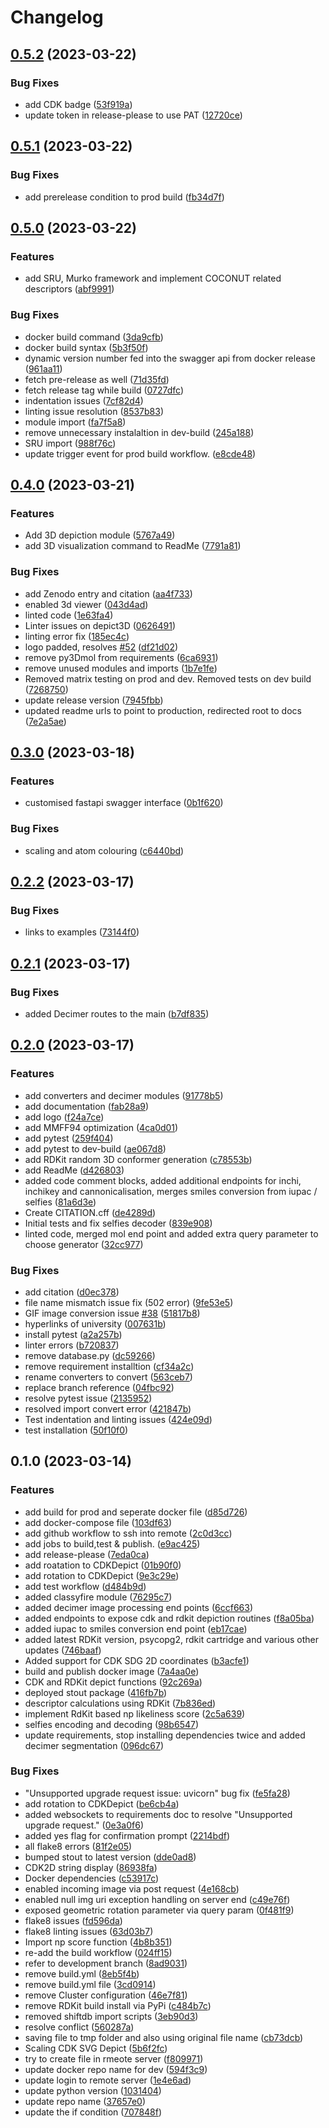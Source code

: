 # Changelog

## [0.5.2](https://github.com/Steinbeck-Lab/cheminformatics-python-microservice/compare/v0.5.1...v0.5.2) (2023-03-22)


### Bug Fixes

* add CDK badge ([53f919a](https://github.com/Steinbeck-Lab/cheminformatics-python-microservice/commit/53f919a58278c8dcc4085ab3f389f9a10d7d3060))
* update token in release-please to use PAT ([12720ce](https://github.com/Steinbeck-Lab/cheminformatics-python-microservice/commit/12720cea837c68c6f88dea3499d9e989c9a03906))

## [0.5.1](https://github.com/Steinbeck-Lab/cheminformatics-python-microservice/compare/v0.5.0...v0.5.1) (2023-03-22)


### Bug Fixes

* add prerelease condition to prod build ([fb34d7f](https://github.com/Steinbeck-Lab/cheminformatics-python-microservice/commit/fb34d7fc1151e3e741356238bd775657c487ebc9))

## [0.5.0](https://github.com/Steinbeck-Lab/cheminformatics-python-microservice/compare/v0.4.0...v0.5.0) (2023-03-22)


### Features

* add SRU, Murko framework and implement COCONUT related descriptors ([abf9991](https://github.com/Steinbeck-Lab/cheminformatics-python-microservice/commit/abf9991815adbc98c48a0c1f19fdf1e0d162d326))


### Bug Fixes

* docker build command ([3da9cfb](https://github.com/Steinbeck-Lab/cheminformatics-python-microservice/commit/3da9cfb20f39ba189049dc5009e70e550b77dbbe))
* docker build syntax ([5b3f50f](https://github.com/Steinbeck-Lab/cheminformatics-python-microservice/commit/5b3f50f7fa76ca6bceeee9107121b453f0f8e419))
* dynamic version number fed into the swagger api from docker release ([961aa11](https://github.com/Steinbeck-Lab/cheminformatics-python-microservice/commit/961aa119c54cc3e58c5c9b6d932b94fcfbccd9df))
* fetch pre-release as well ([71d35fd](https://github.com/Steinbeck-Lab/cheminformatics-python-microservice/commit/71d35fd4635a79e0481cda144a873b24ff33c03b))
* fetch release tag while build ([0727dfc](https://github.com/Steinbeck-Lab/cheminformatics-python-microservice/commit/0727dfc02f9dc30d3f594a078e12a7a48bbca228))
* indentation issues ([7cf82d4](https://github.com/Steinbeck-Lab/cheminformatics-python-microservice/commit/7cf82d477311e4179c1c380ac6c36d9d84ad1cf1))
* linting issue resolution ([8537b83](https://github.com/Steinbeck-Lab/cheminformatics-python-microservice/commit/8537b83d30084dff5c577c7ec86dbf92f3d86885))
* module import ([fa7f5a8](https://github.com/Steinbeck-Lab/cheminformatics-python-microservice/commit/fa7f5a8c38e456d8b4e5ee7340488feb5112bb72))
* remove unnecessary instalaltion in dev-build ([245a188](https://github.com/Steinbeck-Lab/cheminformatics-python-microservice/commit/245a1887bdf211b1f390803f4d7ec13fc89cf544))
* SRU import ([988f76c](https://github.com/Steinbeck-Lab/cheminformatics-python-microservice/commit/988f76c83c58d3ccb035c251544e0945bb14b029))
* update trigger event for prod build workflow. ([e8cde48](https://github.com/Steinbeck-Lab/cheminformatics-python-microservice/commit/e8cde48beb5122765a76dfbd606b83fb80bc6a71))

## [0.4.0](https://github.com/Steinbeck-Lab/cheminformatics-python-microservice/compare/v0.3.0...v0.4.0) (2023-03-21)


### Features

* Add 3D depiction module ([5767a49](https://github.com/Steinbeck-Lab/cheminformatics-python-microservice/commit/5767a495e6c0522d0c1e68a7ff1cbbf7358d4676))
* add 3D visualization command to ReadMe ([7791a81](https://github.com/Steinbeck-Lab/cheminformatics-python-microservice/commit/7791a81afcb29ddf23020240650642e0d5417d71))


### Bug Fixes

* add Zenodo entry and citation ([aa4f733](https://github.com/Steinbeck-Lab/cheminformatics-python-microservice/commit/aa4f7334ea2380489dd1dae40b3866ed36531a5c))
* enabled 3d viewer ([043d4ad](https://github.com/Steinbeck-Lab/cheminformatics-python-microservice/commit/043d4ad658409703049ac05f05fc6f56fb7c2947))
* linted code ([1e63fa4](https://github.com/Steinbeck-Lab/cheminformatics-python-microservice/commit/1e63fa4453b0a5f6175e424c298bc5ac710e12fe))
* Linter issues on depict3D ([0626491](https://github.com/Steinbeck-Lab/cheminformatics-python-microservice/commit/0626491680275ed0a82edb5503f01dccf1445554))
* linting error fix ([185ec4c](https://github.com/Steinbeck-Lab/cheminformatics-python-microservice/commit/185ec4c6089d0a0bc9a632a3daf06ba686ff4aef))
* logo padded, resolves [#52](https://github.com/Steinbeck-Lab/cheminformatics-python-microservice/issues/52) ([df21d02](https://github.com/Steinbeck-Lab/cheminformatics-python-microservice/commit/df21d0230dd3d7389374982b8573f2572c116344))
* remove py3Dmol from requirements ([6ca6931](https://github.com/Steinbeck-Lab/cheminformatics-python-microservice/commit/6ca69318116efdeddeaa87d5fa45a380822e93c1))
* remove unused modules and imports ([1b7e1fe](https://github.com/Steinbeck-Lab/cheminformatics-python-microservice/commit/1b7e1fe2352bcec88e73e1216f96efdc5dbc4f1e))
* Removed matrix testing on prod and dev. Removed tests on dev build ([7268750](https://github.com/Steinbeck-Lab/cheminformatics-python-microservice/commit/7268750b445b183e4ba05f67b6a2489a5febb43f))
* update release version ([7945fbb](https://github.com/Steinbeck-Lab/cheminformatics-python-microservice/commit/7945fbb845a1fe7b8363ef428870defc59f580bb))
* updated readme urls to point to production, redirected root to docs ([7e2a5ae](https://github.com/Steinbeck-Lab/cheminformatics-python-microservice/commit/7e2a5ae8da3ba965441ea6d383aa4c2c752a4de5))

## [0.3.0](https://github.com/Steinbeck-Lab/cheminformatics-python-microservice/compare/v0.2.2...v0.3.0) (2023-03-18)


### Features

* customised fastapi swagger interface ([0b1f620](https://github.com/Steinbeck-Lab/cheminformatics-python-microservice/commit/0b1f620296cff5b1b76fff291492650fd518f912))


### Bug Fixes

* scaling and atom colouring ([c6440bd](https://github.com/Steinbeck-Lab/cheminformatics-python-microservice/commit/c6440bda7deef608d16e9c27b719900ebc69de6b))

## [0.2.2](https://github.com/Steinbeck-Lab/cheminformatics-python-microservice/compare/v0.2.1...v0.2.2) (2023-03-17)


### Bug Fixes

* links to examples ([73144f0](https://github.com/Steinbeck-Lab/cheminformatics-python-microservice/commit/73144f07b4ee3cb5d7d451bb7821744b5de72856))

## [0.2.1](https://github.com/Steinbeck-Lab/cheminformatics-python-microservice/compare/v0.2.0...v0.2.1) (2023-03-17)


### Bug Fixes

* added Decimer routes to the main ([b7df835](https://github.com/Steinbeck-Lab/cheminformatics-python-microservice/commit/b7df835707d3424923f91c5748be1310e67222ce))

## [0.2.0](https://github.com/Steinbeck-Lab/cheminformatics-python-microservice/compare/v0.1.0...v0.2.0) (2023-03-17)


### Features

* add converters and decimer modules ([91778b5](https://github.com/Steinbeck-Lab/cheminformatics-python-microservice/commit/91778b5e4639e1f15e5da91df183cd9374405060))
* add documentation ([fab28a9](https://github.com/Steinbeck-Lab/cheminformatics-python-microservice/commit/fab28a98d75aa7d9c37f9763738d35f82255887c))
* add logo ([f24a7ce](https://github.com/Steinbeck-Lab/cheminformatics-python-microservice/commit/f24a7ce042789aa7b994a81968e3a83e164a8f80))
* add MMFF94 optimization ([4ca0d01](https://github.com/Steinbeck-Lab/cheminformatics-python-microservice/commit/4ca0d01e225da6868c9714d1448c0f8857f82372))
* add pytest ([259f404](https://github.com/Steinbeck-Lab/cheminformatics-python-microservice/commit/259f4046e9e2f5771ae70469ebd5e7ada421d4ab))
* add pytest to dev-build ([ae067d8](https://github.com/Steinbeck-Lab/cheminformatics-python-microservice/commit/ae067d8acb9a64fae4da6574794e5243ec32f2d8))
* add RDKit random 3D conformer generation ([c78553b](https://github.com/Steinbeck-Lab/cheminformatics-python-microservice/commit/c78553b7aa17d4d7a0065ccef4698452b5276c22))
* add ReadMe ([d426803](https://github.com/Steinbeck-Lab/cheminformatics-python-microservice/commit/d42680393258a4e94296f88e575473f2362dc5d1))
* added code comment blocks, added additional endpoints for inchi, inchikey and cannonicalisation, merges smiles conversion from iupac / selfies ([81a6d3e](https://github.com/Steinbeck-Lab/cheminformatics-python-microservice/commit/81a6d3e26090e544adbe3f866fe55cb619d18540))
* Create CITATION.cff ([de4289d](https://github.com/Steinbeck-Lab/cheminformatics-python-microservice/commit/de4289d35b4915685a3afeab51ce09155899f084))
* Initial tests and fix selfies decoder ([839e908](https://github.com/Steinbeck-Lab/cheminformatics-python-microservice/commit/839e9084564039bad4893386d61f578a096785cc))
* linted code, merged mol end point and added extra query parameter to choose generator ([32cc977](https://github.com/Steinbeck-Lab/cheminformatics-python-microservice/commit/32cc9779641a28fe2ecde039e780b137a59fe9c2))


### Bug Fixes

* add citation ([d0ec378](https://github.com/Steinbeck-Lab/cheminformatics-python-microservice/commit/d0ec3781c4fee65549bbef79e2fc85534709d229))
* file name mismatch issue fix (502 error) ([9fe53e5](https://github.com/Steinbeck-Lab/cheminformatics-python-microservice/commit/9fe53e5ce39d0f2d550ac409a4ca9395c0c402d5))
* GIF image conversion issue [#38](https://github.com/Steinbeck-Lab/cheminformatics-python-microservice/issues/38) ([51817b8](https://github.com/Steinbeck-Lab/cheminformatics-python-microservice/commit/51817b8ce0c41e56ebca526d5641b08a506c8f65))
* hyperlinks of university ([007631b](https://github.com/Steinbeck-Lab/cheminformatics-python-microservice/commit/007631b6ff0bd80459f5d9095eac27964af094c8))
* install pytest ([a2a257b](https://github.com/Steinbeck-Lab/cheminformatics-python-microservice/commit/a2a257b72bb6a8aa0ff963cd5f85b40287613232))
* linter errors ([b720837](https://github.com/Steinbeck-Lab/cheminformatics-python-microservice/commit/b7208375b24190ccd1150a84523bafaa1a80fe2a))
* remove database.py ([dc59266](https://github.com/Steinbeck-Lab/cheminformatics-python-microservice/commit/dc59266c057ee5b0265667cb03486b89670fca6f))
* remove requirement installtion ([cf34a2c](https://github.com/Steinbeck-Lab/cheminformatics-python-microservice/commit/cf34a2cdccda613c30ab09345141858bee19a701))
* rename converters to convert ([563ceb7](https://github.com/Steinbeck-Lab/cheminformatics-python-microservice/commit/563ceb7bf15b5d9f84e3426fc029ce1dea75027d))
* replace branch reference ([04fbc92](https://github.com/Steinbeck-Lab/cheminformatics-python-microservice/commit/04fbc92596140e7b29c0407a39bf8b07fcbc0a10))
* resolve pytest issue ([2135952](https://github.com/Steinbeck-Lab/cheminformatics-python-microservice/commit/21359526880de508866b27cdc2ead6bd815a3e37))
* resolved import convert error ([421847b](https://github.com/Steinbeck-Lab/cheminformatics-python-microservice/commit/421847b711a95a7e942beee29a69b81d862c685a))
* Test indentation and linting issues ([424e09d](https://github.com/Steinbeck-Lab/cheminformatics-python-microservice/commit/424e09d093c77ce57b19c8c79e5a0f2f72e501d4))
* test installation ([50f10f0](https://github.com/Steinbeck-Lab/cheminformatics-python-microservice/commit/50f10f0247cef513bafd43ee1561b75a62d90f27))

## 0.1.0 (2023-03-14)


### Features

* add build for prod and seperate docker file ([d85d726](https://github.com/Steinbeck-Lab/cheminformatics-python-microservice/commit/d85d726539b59b84ddcadbe3257faefc56a9859f))
* add docker-compose file ([103df63](https://github.com/Steinbeck-Lab/cheminformatics-python-microservice/commit/103df63027ce4a05f62f0103ca624eaed17b251f))
* add github workflow to ssh into remote ([2c0d3cc](https://github.com/Steinbeck-Lab/cheminformatics-python-microservice/commit/2c0d3cc2c0b71b67eb29c60d10601a1bc80bf7d1))
* add jobs to build,test & publish. ([e9ac425](https://github.com/Steinbeck-Lab/cheminformatics-python-microservice/commit/e9ac425d042f1fbdba26d81a203b135779d004e5))
* add release-please ([7eda0ca](https://github.com/Steinbeck-Lab/cheminformatics-python-microservice/commit/7eda0ca4d5abe117ccd3b5b31086b122b4b23862))
* add roatation to CDKDepict ([01b90f0](https://github.com/Steinbeck-Lab/cheminformatics-python-microservice/commit/01b90f06efa35459621c593f88ad18d130a0cb4f))
* add rotation to CDKDepict ([9e3c29e](https://github.com/Steinbeck-Lab/cheminformatics-python-microservice/commit/9e3c29ed6de98606d74ac74b3274721c3bf946d9))
* add test workflow ([d484b9d](https://github.com/Steinbeck-Lab/cheminformatics-python-microservice/commit/d484b9d347b967883cc9c121f4ced6f6e7b63501))
* added classyfire module ([76295c7](https://github.com/Steinbeck-Lab/cheminformatics-python-microservice/commit/76295c7036e701be471a602cddc41bad5d717149))
* added decimer image processing end points ([6ccf663](https://github.com/Steinbeck-Lab/cheminformatics-python-microservice/commit/6ccf663f618ae3ae79bfb50e2794f3fe0e72f5a2))
* added endpoints to expose cdk and rdkit depiction routines ([f8a05ba](https://github.com/Steinbeck-Lab/cheminformatics-python-microservice/commit/f8a05ba5afeb3afdc402719d26945aad1da0355e))
* added iupac to smiles conversion end point ([eb17cae](https://github.com/Steinbeck-Lab/cheminformatics-python-microservice/commit/eb17cae94fbdb60078fa375d0b92aea37de77456))
* added latest RDKit version, psycopg2, rdkit cartridge and various other updates ([746baaf](https://github.com/Steinbeck-Lab/cheminformatics-python-microservice/commit/746baaf63d93519c4eadfda680924184e01c36f9))
* Added support for CDK SDG 2D coordinates ([b3acfe1](https://github.com/Steinbeck-Lab/cheminformatics-python-microservice/commit/b3acfe16edb5d2d77e0c45a67bc083e150d8f769))
* build and publish docker image ([7a4aa0e](https://github.com/Steinbeck-Lab/cheminformatics-python-microservice/commit/7a4aa0eda2bb85de7bcdc335172782a29d75ae28))
* CDK and RDKit depict functions ([92c269a](https://github.com/Steinbeck-Lab/cheminformatics-python-microservice/commit/92c269a8ddba49f38d1378c20aba5632f73df673))
* deployed stout package ([416fb7b](https://github.com/Steinbeck-Lab/cheminformatics-python-microservice/commit/416fb7ba8d428a09ea24dd8c42d8a5c3fd4e8665))
* descriptor calculations using RDKit ([7b836ed](https://github.com/Steinbeck-Lab/cheminformatics-python-microservice/commit/7b836ed4d5bedbc478b6fd91f880791ff488bfc0))
* implement RdKit based np likeliness score ([2c5a639](https://github.com/Steinbeck-Lab/cheminformatics-python-microservice/commit/2c5a639703d15a2c2c95390f3909265036ad4858))
* selfies encoding and decoding ([98b6547](https://github.com/Steinbeck-Lab/cheminformatics-python-microservice/commit/98b6547c2c1610db10b21f534a621e0a7cf63b81))
* update requirements, stop installing dependencies twice and added decimer segmentation ([096dc67](https://github.com/Steinbeck-Lab/cheminformatics-python-microservice/commit/096dc671f7326a4be85d541970ce75175d92fc2c))


### Bug Fixes

* "Unsupported upgrade request issue: uvicorn" bug fix ([fe5fa28](https://github.com/Steinbeck-Lab/cheminformatics-python-microservice/commit/fe5fa28ea0f69625ef9cea4278bb0235ef2bf71a))
* add rotation to CDKDepict ([be6cb4a](https://github.com/Steinbeck-Lab/cheminformatics-python-microservice/commit/be6cb4a1bb71606081277b26ca5386e56d813d9d))
* added websockets to requirements doc to resolve "Unsupported upgrade request." ([0e3a0f6](https://github.com/Steinbeck-Lab/cheminformatics-python-microservice/commit/0e3a0f63793955463c17d6137d716270508388d6))
* added yes flag for confirmation prompt ([2214bdf](https://github.com/Steinbeck-Lab/cheminformatics-python-microservice/commit/2214bdf76a026307300dc425932e59548ed1402d))
* all flake8 errors ([81f2e05](https://github.com/Steinbeck-Lab/cheminformatics-python-microservice/commit/81f2e05a4fdaca067bafe36098cdecfb51d9deda))
* bumped stout to latest version ([dde0ad8](https://github.com/Steinbeck-Lab/cheminformatics-python-microservice/commit/dde0ad80acbc09e8c14d457f1cabf9eb5ee973c6))
* CDK2D string display ([86938fa](https://github.com/Steinbeck-Lab/cheminformatics-python-microservice/commit/86938fa5c7f350dc86f8391346a67abbbffd0b7e))
* Docker dependencies ([c53917c](https://github.com/Steinbeck-Lab/cheminformatics-python-microservice/commit/c53917ca054a33f7e59d2836d434bf543dc315af))
* enabled incoming image via post request ([4e168cb](https://github.com/Steinbeck-Lab/cheminformatics-python-microservice/commit/4e168cbe99d6405e32ff451debfff77bd26c22fc))
* enabled null img uri exception handling on server end ([c49e76f](https://github.com/Steinbeck-Lab/cheminformatics-python-microservice/commit/c49e76fd0c7065b21024d376adc0d48387f04bf2))
* exposed geometric rotation parameter via query param ([0f481f9](https://github.com/Steinbeck-Lab/cheminformatics-python-microservice/commit/0f481f9f6855889c332610f3804e4bb2794a4aa4))
* flake8 issues ([fd596da](https://github.com/Steinbeck-Lab/cheminformatics-python-microservice/commit/fd596daa483aad3337ddcaa45e9c50d4089a3083))
* flake8 linting issues ([63d03b7](https://github.com/Steinbeck-Lab/cheminformatics-python-microservice/commit/63d03b72ba546ec0884f8a213e84c2b39930e87c))
* Import np score function ([4b8b351](https://github.com/Steinbeck-Lab/cheminformatics-python-microservice/commit/4b8b3512c2961f83c84f29ebb72e0c7cd8aa38c1))
* re-add the build workflow ([024ff15](https://github.com/Steinbeck-Lab/cheminformatics-python-microservice/commit/024ff1542eac3cd32e87e7a23dccc74725cadd95))
* refer to development branch ([8ad9031](https://github.com/Steinbeck-Lab/cheminformatics-python-microservice/commit/8ad9031847a44c919b1f9df0f68cb162f021938f))
* remove build.yml ([8eb5f4b](https://github.com/Steinbeck-Lab/cheminformatics-python-microservice/commit/8eb5f4b92adb6a3d294cd185bec035039bb8226e))
* remove build.yml file ([3cd0914](https://github.com/Steinbeck-Lab/cheminformatics-python-microservice/commit/3cd09146eefaf6ab089130d152efaf1b12857e66))
* remove Cluster configuration ([46e7f81](https://github.com/Steinbeck-Lab/cheminformatics-python-microservice/commit/46e7f81fe6caaa65da7848ee17f67573cf67e491))
* remove RDKit build install via PyPi ([c484b7c](https://github.com/Steinbeck-Lab/cheminformatics-python-microservice/commit/c484b7c15b2a347e47a51c7e9d59eb196370712a))
* removed shiftdb import scripts ([3eb90d3](https://github.com/Steinbeck-Lab/cheminformatics-python-microservice/commit/3eb90d3cd1bfb853ab6c7760adfce9a8c45610fc))
* resolve conflict ([560287a](https://github.com/Steinbeck-Lab/cheminformatics-python-microservice/commit/560287ac79a2d59d812dfa61cd97532a90d9b3cc))
* saving file to tmp folder and also using original file name ([cb73dcb](https://github.com/Steinbeck-Lab/cheminformatics-python-microservice/commit/cb73dcb20c33bfb1fb429fdeecb36e136b0ee1e7))
* Scaling CDK SVG Depict ([5b6f2fc](https://github.com/Steinbeck-Lab/cheminformatics-python-microservice/commit/5b6f2fcd0fd805aace8f8caf73d237b6d8968899))
* try to create file in rmeote server ([f809971](https://github.com/Steinbeck-Lab/cheminformatics-python-microservice/commit/f8099711e1d82f1c4b7df5a2757280f859953f2b))
* update docker repo name for dev ([594f3c9](https://github.com/Steinbeck-Lab/cheminformatics-python-microservice/commit/594f3c9a6167468edc78a6060318cfef88a39c06))
* update login to remote server ([1e4e6ad](https://github.com/Steinbeck-Lab/cheminformatics-python-microservice/commit/1e4e6ad25b82d75b24db69f1f91d9db7a38ae61c))
* update python version ([1031404](https://github.com/Steinbeck-Lab/cheminformatics-python-microservice/commit/103140492189cac53b2969b020c7fb90381db46a))
* update repo name ([37657e0](https://github.com/Steinbeck-Lab/cheminformatics-python-microservice/commit/37657e0ebc0e027d67d5300c9523fec72874ce96))
* update the if condition ([707848f](https://github.com/Steinbeck-Lab/cheminformatics-python-microservice/commit/707848fe4e2e4d9fcb4e92f38a3227b442a62714))
